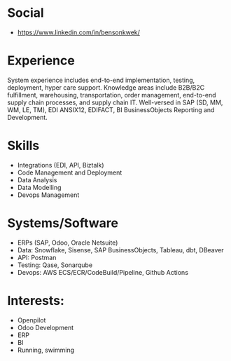 # Social
- https://www.linkedin.com/in/bensonkwek/

# Experience
System experience includes end-to-end implementation, testing, deployment, hyper care support. Knowledge areas include B2B/B2C fulfillment, warehousing, transportation, order management, end-to-end supply chain processes, and supply chain IT. Well-versed in SAP (SD, MM, WM, LE, TM), EDI ANSIX12, EDIFACT, BI BusinessObjects Reporting and Development.

# Skills
- Integrations (EDI, API, Biztalk)
- Code Management and Deployment
- Data Analysis
- Data Modelling
- Devops Management

# Systems/Software
- ERPs (SAP, Odoo, Oracle Netsuite)
- Data: Snowflake, Sisense, SAP BusinessObjects, Tableau, dbt, DBeaver
- API: Postman
- Testing: Qase, Sonarqube
- Devops: AWS ECS/ECR/CodeBuild/Pipeline, Github Actions

# Interests:
- Openpilot
- Odoo Development
- ERP
- BI
- Running, swimming
